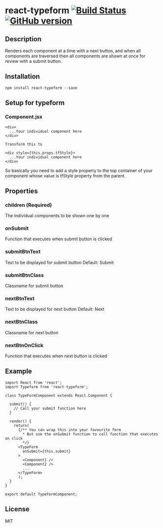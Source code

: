 # react-typeform  [![Build Status](https://travis-ci.org/mohithg/react-typeform.svg?branch=master)](https://travis-ci.org/mohithg/react-typeform) [![GitHub version](https://badge.fury.io/gh/mohithg%2Freact-typeform.svg)](https://badge.fury.io/gh/mohithg%2Freact-typeform)

## Description
Renders each component at a time with a next button, and when all components are traversed then all components are shown at once for review with a submit button.

## Installation
```
npm install react-typeform --save
```

## Setup for typeform

### Component.jsx
```
<div>
  ...Your individual component here
</div>
```

```
Transform this to
```

```
<div style={this.props.tfStyle}>
  ...Your individual component here
</div>
```

So basically you need to add a style property to the top container of your component whose value is tfStyle property from the parent.


## Properties

### children (Required)
The individual components to be shown one by one

### onSubmit
Function that executes when submit button is clicked

### submitBtnText
Text to be displayed for submit button
Default: Submit

### submitBtnClass
Classname for submit button

### nextBtnText
Text to be displayed for next button
Default: Next

### nextBtnClass
Classname for next button

### nextBtnOnClick
Function that executes when next button is clicked



## Example

```
import React from 'react';
import Typeform from 'react-typeform';

class TypeFormComponent extends React.Component {

  submit() {
    // Call your submit function here
  }

  render() {
    return(
      {/** You can wrap this into your favourite form
        * But use the onSubmit function to call function that executes on click
        */}
      <TypeForm
        onSubmit={this.submit}
      >
        <Component1 />
        <Component2 />
        ...
      </TypeForm>
      );
  }
}

export default TypeFormComponent;

```

## License
MIT
